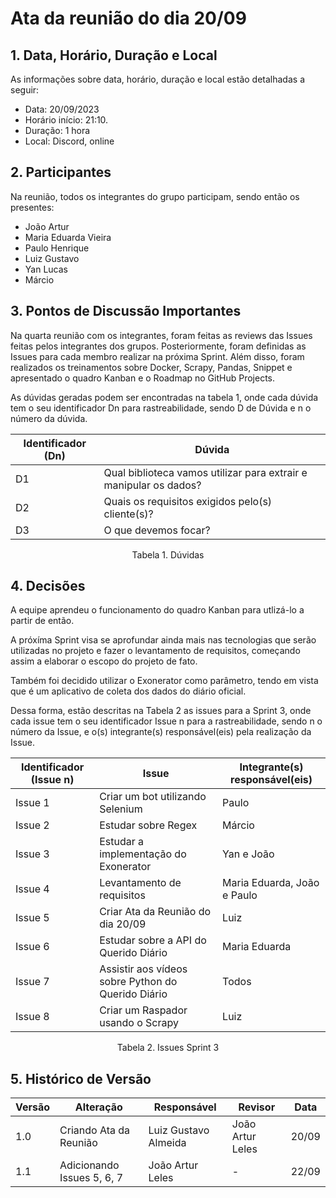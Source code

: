 # Ata da reunião do dia 20/09

## 1. Data, Horário, Duração e Local

As informações sobre data, horário, duração e local estão detalhadas a seguir:
- Data: 20/09/2023
- Horário início: 21:10.
- Duração: 1 hora
- Local: Discord, online 

## 2. Participantes

Na reunião, todos os integrantes do grupo participam, sendo então os presentes:
- João Artur 
- Maria Eduarda Vieira
- Paulo Henrique 
- Luiz Gustavo
- Yan Lucas
- Márcio 

## 3. Pontos de Discussão Importantes

Na quarta reunião com os integrantes, foram feitas as reviews das Issues feitas pelos integrantes dos grupos. Posteriormente, foram definidas as Issues para cada membro realizar na próxima Sprint. Além disso, foram realizados os treinamentos sobre Docker, Scrapy, Pandas, Snippet e apresentado o quadro Kanban e o Roadmap no GitHub Projects.

As dúvidas geradas podem ser encontradas na tabela 1, onde cada dúvida tem o seu identificador Dn para rastreabilidade, sendo D de Dúvida e n o número da dúvida.

| Identificador (Dn) | Dúvida                                                            |
|--------------------|-------------------------------------------------------------------| 
| D1                 | Qual biblioteca vamos utilizar para extrair e manipular os dados? |
| D2                 | Quais os requisitos exigidos pelo(s) cliente(s)?                   |
| D3                 | O que devemos focar?                                              |
<p align="center"> Tabela 1. Dúvidas </p>

## 4. Decisões
A equipe aprendeu o funcionamento do quadro Kanban para utlizá-lo a partir de então.

A próxíma Sprint visa se aprofundar ainda mais nas tecnologias que serão utilizadas no projeto e fazer o levantamento de requisitos, começando assim a elaborar o escopo do projeto de fato.

Também foi decidido utilizar o Exonerator como parâmetro, tendo em vista que é um aplicativo de coleta dos dados do diário oficial. 

Dessa forma, estão descritas na Tabela 2 as issues para a Sprint 3, onde cada issue tem o seu identificador Issue n para a rastreabilidade, sendo n o número da Issue, e o(s) integrante(s) responsável(eis) pela realização da Issue.

| Identificador (Issue n) | Issue                                 | Integrante(s) responsável(eis) |
|-------------------------|---------------------------------------|--------------------------------|
| Issue 1                 | Criar um bot utilizando Selenium      | Paulo          |
| Issue 2                 | Estudar sobre Regex                   | Márcio                   | 
| Issue 3                 | Estudar a implementação do Exonerator | Yan e João                     |
| Issue 4                 | Levantamento de requisitos            | Maria Eduarda, João e Paulo    |
| Issue 5                | Criar Ata da Reunião do dia 20/09        | Luiz |
| Issue 6                | Estudar sobre a API do Querido Diário      | Maria Eduarda    |
| Issue 7                | Assistir aos vídeos sobre Python do Querido Diário    | Todos    |
| Issue 8                 | Criar um Raspador usando o Scrapy | Luiz  |
<p align="center"> Tabela 2. Issues Sprint 3 </p>

## 5. Histórico de Versão

| Versão | Alteração              | Responsável          | Revisor | Data  |
|--------|------------------------|----------------------|---------|-------|
| 1.0    | Criando Ata da Reunião | Luiz Gustavo Almeida | João Artur Leles   | 20/09 |
| 1.1    | Adicionando Issues 5, 6, 7 | João Artur Leles | -     | 22/09 |
